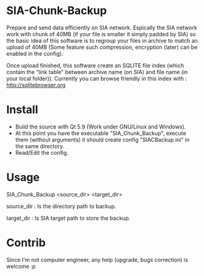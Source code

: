 # SIA-Chunk-Backup
Prepare and send data efficiently on SIA network.
Espically the SIA network work with chunk of 40MB (if your file is smaller it simply padded by SIA) so the basic idea of this software is to regroup your files in archive to match an upload of 40MB (Some feature such compression, encryption (later) can be enabled in the config).

Once upload finished, this software create an SQLITE file index (which contain the "link table" between archive name (on SIA) and file name (in your local folder)). Currently you can browse friendly in this index with : http://sqlitebrowser.org

# Install
- Build the source with Qt 5.9 (Work under GNU/Linux and Windows).
- At this point you have the executable "SIA_Chunk_Backup", execute them (without arguments) it should create config "SIACBackup.ini" in the same directory.
- Read/Edit the config.

# Usage
SIA_Chunk_Backup <source_dir> <target_dir>

source_dir : Is the directory path to backup.

target_dir : Is SIA target path to store the backup.

# Contrib
Since I'm not computer engineer, any help (upgrade, bugs correction) is welcome :p
